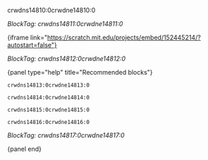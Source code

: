 crwdns14810:0crwdne14810:0

*BlockTag: crwdns14811:0crwdne14811:0*

{iframe link="https://scratch.mit.edu/projects/embed/152445214/?autostart=false"}

*BlockTag: crwdns14812:0crwdne14812:0*

{panel type="help" title="Recommended blocks"}

<pre><code class="scratch:split:random">crwdns14813:0crwdne14813:0
</code></pre>

<pre><code class="scratch:split:random">crwdns14814:0crwdne14814:0
</code></pre>

<pre><code class="scratch:split:random">crwdns14815:0crwdne14815:0
</code></pre>

<pre><code class="scratch:split:random">crwdns14816:0crwdne14816:0
</code></pre>

*BlockTag: crwdns14817:0crwdne14817:0*

{panel end}